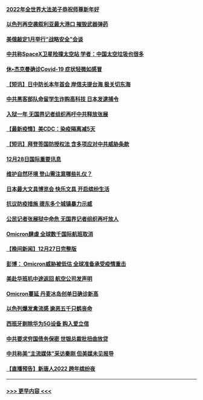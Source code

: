 #### [2022年全世界大法弟子恭祝师尊新年好](../pages/prog202/a103305495.md?t=12290950) 
#### [以色列再空袭叙利亚最大港口 摧毁武器弹药](../pages/prog202/a103305368.md?t=12290950) 
#### [美俄敲定1月举行“战略安全”会谈](../pages/prog202/a103305384.md?t=12290950) 
#### [中共称SpaceX卫星险撞太空站 学者：中国太空垃圾也很多](../pages/prog202/a103305386.md?t=12290950) 
#### [休•杰克曼确诊Covid-19 症状轻微如感冒](../pages/prog202/a103305304.md?t=12290950) 
#### [【短讯】日中防长本年首会 岸信夫提台海 极关切东海](../pages/prog202/a103305156.md?t=12290950) 
#### [中共黑客部队命留学生诈购高科技 日本发逮捕令](../pages/prog202/a103305146.md?t=12290950) 
#### [入狱一年 无国界记者组织再吁中共释放张展](../pages/prog202/a103305179.md?t=12290950) 
#### [【最新疫情】美CDC：染疫隔离减5天](../pages/prog202/a103305167.md?t=12290950) 
#### [【短讯】拜登签国防授权法 含多项应对中共威胁条款](../pages/prog202/a103305158.md?t=12290950) 
#### [12月28日国际重要讯息](../pages/prog202/a103304955.md?t=12290950) 
#### [维护自然环境 登山需注意哪些礼仪？](../pages/prog202/a103304941.md?t=12290950) 
#### [日本最大文具博览会 快乐文具 开启缤纷生活](../pages/prog202/a103304933.md?t=12290950) 
#### [抗议防疫措施 德东多个城镇暴力示威](../pages/prog202/a103304838.md?t=12290950) 
#### [公民记者张展狱中命危 无国界记者组织再吁放人](../pages/prog202/a103304827.md?t=12290950) 
#### [Omicron肆虐 全球数千国际航班取消](../pages/prog202/a103304736.md?t=12290950) 
#### [【晚间新闻】12月27日完整版](../pages/prog202/a103304702.md?t=12290950) 
#### [彭博： Omicron威胁被低估 全球准备承受疫情重击](../pages/prog202/a103304565.md?t=12290950) 
#### [美赴华班机中途返回 航空公司发声明](../pages/prog202/a103304690.md?t=12290950) 
#### [Omicron蔓延 丹麦冰岛创单日确诊新高](../pages/prog202/a103304695.md?t=12290950) 
#### [以色列爆发禽流感 逾恶五千只鹤丧命](../pages/prog202/a103304653.md?t=12290950) 
#### [西班牙剔除华为5G设备 购入爱立信](../pages/prog202/a103304530.md?t=12290950) 
#### [中共要求穷国债务保密 世银总裁批扭曲放贷](../pages/prog202/a103304500.md?t=12290950) 
#### [中共称美“主流媒体”采访秦刚 但美媒未见报导](../pages/prog202/a103304523.md?t=12290950) 
#### [【直播预告】新唐人2022 跨年缤纷夜](../pages/prog202/a103303736.md?t=12290950) 

----
#### [ >>> 更早内容 <<< ](../indexes/prog202-earlier.md)
